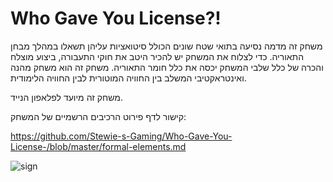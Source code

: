 # Who Gave You License?!


משחק זה מדמה נסיעה בתואי שטח שונים הכולל סיטואציות עליהן תשאלו במהלך מבחן התאוריה. 
 כדי לצלוח את המשחק יש להכיר היטב את חוקי התעבורה, ביצוע מוצלח והכרה של כלל שלבי המשחק יכסה את כלל חומר התאוריה.
משחק זה הוא משחק מהנה ואינטראקטיבי המשלב בין החוויה המוטורית לבין החוויה הלימודית.

משחק זה מיועד לפלאפון הנייד.

קישור לדף פירוט הרכיבים הרשמיים של המשחק:

https://github.com/Stewie-s-Gaming/Who-Gave-You-License-/blob/master/formal-elements.md

![sign](https://user-images.githubusercontent.com/73071299/138605733-70061262-9489-4e3b-bee2-5c8412d11b18.jpg)
